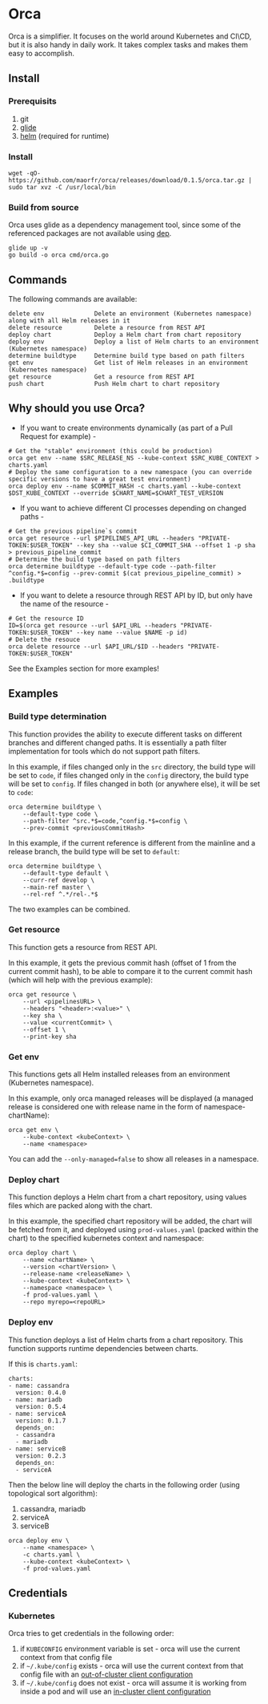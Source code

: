 # Orca

Orca is a simplifier. It focuses on the world around Kubernetes and CI\CD, but it is also handy in daily work. It takes complex tasks and makes them easy to accomplish.

## Install

### Prerequisits

1. git
2. [glide](https://github.com/Masterminds/glide)
3. [helm](https://helm.sh/) (required for runtime)

### Install
```
wget -qO- https://github.com/maorfr/orca/releases/download/0.1.5/orca.tar.gz | sudo tar xvz -C /usr/local/bin

```
### Build from source

Orca uses glide as a dependency management tool, since some of the referenced packages are not available using [dep](https://github.com/golang/dep).

```
glide up -v
go build -o orca cmd/orca.go
```

## Commands

The following commands are available:
```
delete env              Delete an environment (Kubernetes namespace) along with all Helm releases in it
delete resource         Delete a resource from REST API
deploy chart            Deploy a Helm chart from chart repository
deploy env              Deploy a list of Helm charts to an environment (Kubernetes namespace)
determine buildtype     Determine build type based on path filters
get env                 Get list of Helm releases in an environment (Kubernetes namespace)
get resource            Get a resource from REST API
push chart              Push Helm chart to chart repository
```

## Why should you use Orca?

* If you want to create environments dynamically (as part of a Pull Request for example) -

```
# Get the "stable" environment (this could be production)
orca get env --name $SRC_RELEASE_NS --kube-context $SRC_KUBE_CONTEXT > charts.yaml
# Deploy the same configuration to a new namespace (you can override specific versions to have a great test environment)
orca deploy env --name $COMMIT_HASH -c charts.yaml --kube-context $DST_KUBE_CONTEXT --override $CHART_NAME=$CHART_TEST_VERSION
```

* If you want to achieve different CI processes depending on changed paths -

```
# Get the previous pipeline`s commit
orca get resource --url $PIPELINES_API_URL --headers "PRIVATE-TOKEN:$USER_TOKEN" --key sha --value $CI_COMMIT_SHA --offset 1 -p sha > previous_pipeline_commit
# Determine the build type based on path filters
orca determine buildtype --default-type code --path-filter ^config.*$=config --prev-commit $(cat previous_pipeline_commit) > .buildtype
```

* If you want to delete a resource through REST API by ID, but only have the name of the resource -
```
# Get the resource ID
ID=$(orca get resource --url $API_URL --headers "PRIVATE-TOKEN:$USER_TOKEN" --key name --value $NAME -p id)
# Delete the resouce
orca delete resource --url $API_URL/$ID --headers "PRIVATE-TOKEN:$USER_TOKEN"
```

See the Examples section for more examples!


## Examples

### Build type determination
This function provides the ability to execute different tasks on different branches and different changed paths. It is essentially a path filter implementation for tools which do not support path filters.

In this example, if files changed only in the `src` directory, the build type will be set to `code`, if files changed only in the `config` directory, the build type will be set to `config`. If files changed in both (or anywhere else), it will be set to `code`:
```
orca determine buildtype \
    --default-type code \
    --path-filter ^src.*$=code,^config.*$=config \
    --prev-commit <previousCommitHash>
```

In this example, if the current reference is different from the mainline and a release branch, the build type will be set to `default`:
```
orca determine buildtype \
    --default-type default \
    --curr-ref develop \
    --main-ref master \
    --rel-ref ^.*/rel-.*$
```

The two examples can be combined.


### Get resource
This function gets a resource from REST API.

In this example, it gets the previous commit hash (offset of 1 from the current commit hash), to be able to compare it to the current commit hash (which will help with the previous example):

```
orca get resource \
    --url <pipelinesURL> \
    --headers "<header>:<value>" \
    --key sha \
    --value <currentCommit> \
    --offset 1 \
    --print-key sha
```

### Get env
This functions gets all Helm installed releases from an environment (Kubernetes namespace).

In this example, only orca managed releases will be displayed (a managed release is considered one with release name in the form of namespace-chartName):

```
orca get env \
    --kube-context <kubeContext> \
    --name <namespace>
```

You can add the `--only-managed=false` to show all releases in a namespace.


### Deploy chart
This function deploys a Helm chart from a chart repository, using values files which are packed along with the chart.

In this example, the specified chart repository will be added, the chart will be fetched from it, and deployed using `prod-values.yaml` (packed within the chart) to the specified kubernetes context and namespace:

```
orca deploy chart \
    --name <chartName> \
    --version <chartVersion> \
    --release-name <releaseName> \
    --kube-context <kubeContext> \
    --namespace <namespace> \
    -f prod-values.yaml \
    --repo myrepo=<repoURL>
```

### Deploy env
This function deploys a list of Helm charts from a chart repository. This function supports runtime dependencies between charts.

If this is `charts.yaml`:
```
charts:
- name: cassandra
  version: 0.4.0
- name: mariadb
  version: 0.5.4
- name: serviceA
  version: 0.1.7
  depends_on:
  - cassandra
  - mariadb
- name: serviceB
  version: 0.2.3
  depends_on:
  - serviceA
```
Then the below line will deploy the charts in the following order (using topological sort algorithm):
1. cassandra, mariadb
2. serviceA
3. serviceB

```
orca deploy env \
    --name <namespace> \
    -c charts.yaml \
    --kube-context <kubeContext> \
    -f prod-values.yaml
```

## Credentials


### Kubernetes

Orca tries to get credentials in the following order:
1. if `KUBECONFIG` environment variable is set - orca will use the current context from that config file
2. if `~/.kube/config` exists - orca will use the current context from that config file with an [out-of-cluster client configuration](https://github.com/kubernetes/client-go/tree/master/examples/out-of-cluster-client-configuration)
3. if `~/.kube/config` does not exist - orca will assume it is working from inside a pod and will use an [in-cluster client configuration](https://github.com/kubernetes/client-go/tree/master/examples/in-cluster-client-configuration)


